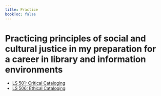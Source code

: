 ```yaml
---
title: Practice
bookToc: false
---
```


# Practicing principles of social and cultural justice in my preparation for a career in library and information environments

- [LS 501: Critical Cataloging](ls501criticalcataloging.pdf)
- [LS 506: Ethical Cataloging](ethical-cataloging-discussion-questions.pdf)
